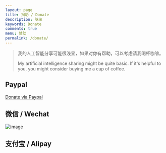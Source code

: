 ```yaml
---
layout: page
title: 捐助 / Donate
description: 随缘
keywords: Donate
comments: true
menu: 赞助
permalink: /donate/
---
```


> 我的人工智能分享可能很浅显，如果对你有帮助，可以考虑请我喝杯咖啡。
> 
> My artificial intelligence sharing might be quite basic. If it's helpful to you, you might consider buying me a cup of coffee.

## Paypal

[Donate via Paypal](https://paypal.me/aiwv)

## 微信 / Wechat

![image](https://github.com/weakchen007/aiwv.github.io/assets/58799395/7029acb9-3a66-414e-8e94-05a5f25b198d)

## 支付宝 / Alipay
<!-- ## 支付宝 / Alipay -->
<!--  -->
<!-- <img style="width:256px;border:1px solid lightgrey;" src="{{ assets_base_url }}/assets/images/receipt-code-alipay.jpeg" alt="alipay receipt code" /> -->
